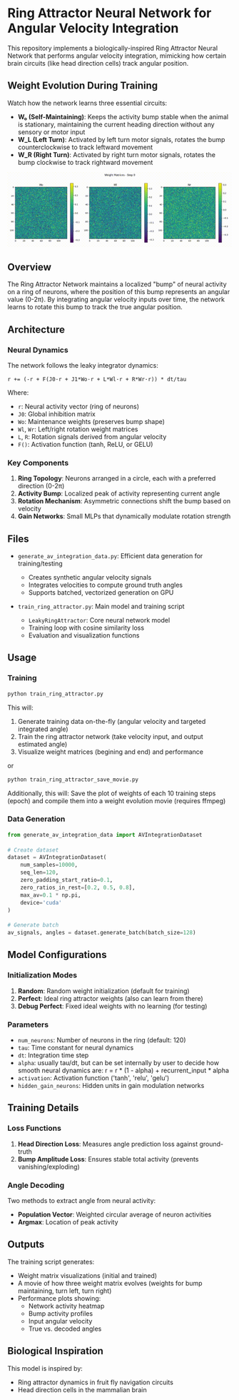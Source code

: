 # Ring Attractor Neural Network for Angular Velocity Integration

This repository implements a biologically-inspired Ring Attractor Neural Network that performs angular velocity integration, mimicking how certain brain circuits (like head direction cells) track angular position.

## Weight Evolution During Training

Watch how the network learns three essential circuits:
- **W₀ (Self-Maintaining)**: Keeps the activity bump stable when the animal is stationary, maintaining the current heading direction without any sensory or motor input
- **W_L (Left Turn)**: Activated by left turn motor signals, rotates the bump counterclockwise to track leftward movement
- **W_R (Right Turn)**: Activated by right turn motor signals, rotates the bump clockwise to track rightward movement

![Weight Evolution](ring_attractor_weights_evolution.gif)

## Overview

The Ring Attractor Network maintains a localized "bump" of neural activity on a ring of neurons, where the position of this bump represents an angular value (0-2π). By integrating angular velocity inputs over time, the network learns to rotate this bump to track the true angular position.

## Architecture

### Neural Dynamics

The network follows the leaky integrator dynamics:

```
r += (-r + F(J0·r + J1*Wo·r + L*Wl·r + R*Wr·r)) * dt/tau
```

Where:
- `r`: Neural activity vector (ring of neurons)
- `J0`: Global inhibition matrix
- `Wo`: Maintenance weights (preserves bump shape)
- `Wl`, `Wr`: Left/right rotation weight matrices
- `L`, `R`: Rotation signals derived from angular velocity
- `F()`: Activation function (tanh, ReLU, or GELU)

### Key Components

1. **Ring Topology**: Neurons arranged in a circle, each with a preferred direction (0-2π)
2. **Activity Bump**: Localized peak of activity representing current angle
3. **Rotation Mechanism**: Asymmetric connections shift the bump based on velocity
4. **Gain Networks**: Small MLPs that dynamically modulate rotation strength

## Files

- `generate_av_integration_data.py`: Efficient data generation for training/testing
  - Creates synthetic angular velocity signals
  - Integrates velocities to compute ground truth angles
  - Supports batched, vectorized generation on GPU

- `train_ring_attractor.py`: Main model and training script
  - `LeakyRingAttractor`: Core neural network model
  - Training loop with cosine similarity loss
  - Evaluation and visualization functions

## Usage

### Training

```python
python train_ring_attractor.py
```

This will:
1. Generate training data on-the-fly (angular velocity and targeted integrated angle)
2. Train the ring attractor network (take velocity input, and output estimated angle)
3. Visualize weight matrices (begining and end) and performance

or 

```python
python train_ring_attractor_save_movie.py
```

Additionally, this will:
Save the plot of weights of each 10 training steps (epoch) and compile them into a weight evolution movie (requires ffmpeg)

### Data Generation

```python
from generate_av_integration_data import AVIntegrationDataset

# Create dataset
dataset = AVIntegrationDataset(
    num_samples=10000,
    seq_len=120,
    zero_padding_start_ratio=0.1,
    zero_ratios_in_rest=[0.2, 0.5, 0.8],
    max_av=0.1 * np.pi,
    device='cuda'
)

# Generate batch
av_signals, angles = dataset.generate_batch(batch_size=128)
```

## Model Configurations

### Initialization Modes

1. **Random**: Random weight initialization (default for training)
2. **Perfect**: Ideal ring attractor weights (also can learn from there)
3. **Debug Perfect**: Fixed ideal weights with no learning (for testing)

### Parameters

- `num_neurons`: Number of neurons in the ring (default: 120)
- `tau`: Time constant for neural dynamics
- `dt`: Integration time step
- `alpha`: usually tau/dt, but can be set internally by user to decide how smooth neural dynamics are: r = r * (1 - alpha) + recurrent_input * alpha
- `activation`: Activation function ('tanh', 'relu', 'gelu')
- `hidden_gain_neurons`: Hidden units in gain modulation networks

## Training Details

### Loss Functions

1. **Head Direction Loss**: Measures angle prediction loss against ground-truth
2. **Bump Amplitude Loss**: Ensures stable total activity (prevents vanishing/exploding)

### Angle Decoding

Two methods to extract angle from neural activity:
- **Population Vector**: Weighted circular average of neuron activities
- **Argmax**: Location of peak activity

## Outputs

The training script generates:
- Weight matrix visualizations (initial and trained)
- A movie of how three weight matrix evolves (weights for bump maintaining, turn left, turn right)
- Performance plots showing:
  - Network activity heatmap
  - Bump activity profiles
  - Input angular velocity
  - True vs. decoded angles

## Biological Inspiration

This model is inspired by:
- Ring attractor dynamics in fruit fly navigation circuits
- Head direction cells in the mammalian brain

